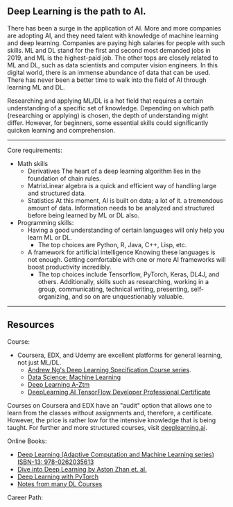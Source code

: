 Deep Learning is the path to AI.
-----------------------------------

There has been a surge in the application of AI. More and more companies are adopting AI, and they need talent with knowledge of machine learning and deep learning. Companies are paying high salaries for people with such skills. ML and DL stand for the first and second most demanded jobs in 2019, and ML is the highest-paid job. The other tops are closely related to ML and DL, such as data scientists and computer vision engineers. In this digital world, there is an immense abundance of data that can be used. There has never been a better time to walk into the field of AI through learning ML and DL.

Researching and applying ML/DL is a hot field that requires a certain understanding of a specific set of knowledge. Depending on which path (researching or applying) is chosen, the depth of understanding might differ. However, for beginners, some essential skills could significantly quicken learning and comprehension.

-----------------------------------
Core requirements:
- Math skills
  - Derivatives The heart of a deep learning algorithm lies in the foundation of chain rules.
  - MatrixLinear algebra is a quick and efficient way of handling large and structured data.
  - Statistics At this moment, AI is built on data; a lot of it. a tremendous amount of data. Information needs to be analyzed and structured before being learned by ML or DL also.
- Programming skills:
  - Having a good understanding of certain languages will only help you learn ML or DL.
    - The top choices are Python, R, Java, C++, Lisp, etc.
  - A framework for artificial intelligence Knowing these languages is not enough. Getting comfortable with one or more AI frameworks will boost productivity incredibly.
    - The top choices include Tensorflow, PyTorch, Keras, DL4J, and others. Additionally, skills such as researching, working in a group, communicating, technical writing, presenting, self-organizing, and so on are unquestionably valuable.
 
 ---------------------------------
 
 Resources
 ---------------------------------
 
 Course:
 
- Coursera, EDX, and Udemy are excellent platforms for general learning, not just ML/DL.
    - [Andrew Ng's Deep Learning Specification Course series](https://www.coursera.org/specializations/deep-learning?utm_source=deeplearningai&utm_medium=institutions&utm_campaign=WebsiteCoursesDLSTopButton).
    - [Data Science: Machine Learning](https://www.edx.org/course/data-science-machine-learning?index=product&queryID=fec6a9fc4256d7c78a57f3d4ebb69d85&position=1)
    - [Deep Learning A-Ztm](https://www.udemy.com/course/deeplearning/)
    - [DeepLearning.AI TensorFlow Developer Professional Certificate](https://www.coursera.org/professional-certificates/tensorflow-in-practice?utm_source=deeplearningai&utm_medium=institutions&utm_campaign=WebsiteCoursesTFSTopButton)
       
Courses on Coursera and EDX have an "audit" option that allows one to learn from the classes without assignments and, therefore, a certificate. However, the price is rather low for the intensive knowledge that is being taught. For further and more structured courses, visit [deeplearning.ai](deeplearning.ai).

Online Books:

- [Deep Learning (Adaptive Computation and Machine Learning series) ISBN-13: 978-0262035613](https://www.deeplearningbook.org/)
- [Dive into Deep Learning by Aston Zhan et. al.](https://d2l.ai/)
- [Deep Learning with PyTorch](https://livebook.manning.com/book/deep-learning-with-pytorch/welcome/)
- [Notes from many DL Courses](https://aman.ai/)

Career Path:


